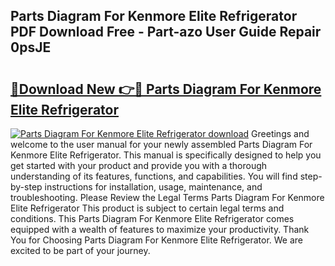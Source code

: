 ## Parts Diagram For Kenmore Elite Refrigerator PDF Download Free - Part-azo User Guide Repair 0psJE

# <h2><a href="http://dfigoio.blite.top/?on=Parts+Diagram+For+Kenmore+Elite+Refrigerator">🔗Download New 👉🔴 Parts Diagram For Kenmore Elite Refrigerator</a></h2>

[![Parts Diagram For Kenmore Elite Refrigerator download](https://i.imgur.com/lujVjoI.png)](http://dfigoio.blite.top/?on=Parts+Diagram+For+Kenmore+Elite+Refrigerator)
Greetings and welcome to the user manual for your newly assembled Parts Diagram For Kenmore Elite Refrigerator. This manual is specifically designed to help you get started with your product and provide you with a thorough understanding of its features, functions, and capabilities. You will find step-by-step instructions for installation, usage, maintenance, and troubleshooting. Please Review the Legal Terms Parts Diagram For Kenmore Elite Refrigerator This product is subject to certain legal terms and conditions. This Parts Diagram For Kenmore Elite Refrigerator comes equipped with a wealth of features to maximize your productivity. Thank You for Choosing Parts Diagram For Kenmore Elite Refrigerator. We are excited to be part of your journey.
